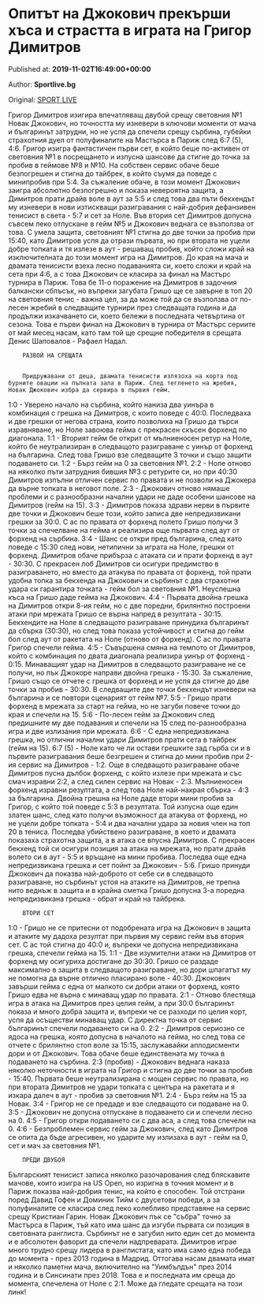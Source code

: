 
# Опитът на Джокович прекърши хъса и страстта в играта на Григор Димитров

Published at: **2019-11-02T16:49:00+00:00**

Author: **Sportlive.bg**

Original: [SPORT LIVE](https://www.sportlive.bg/sport/tenis/opityt-na-dzhokovich-prekyrshi-hysa-i-strastta-v-igrata-na-grigor-dimitrov-1391064.html)

Григор Димитров изигира впечатляващ двубой срещу световния №1 Новак Джокович, но точността му изневери в ключови моменти от мача и българинът затрудни, но не успя да спечели срещу сърбина, губейки страхотния дуел от полуфиналите на Мастърса в Париж след 6:7 (5), 4:6.
Григор изигра фантастичен първи сет, в който беше по-активен от световния №1 в посрещането и изпусна шансове да стигне до точка за пробив в геймове №8 и №10. На собствен сервис обаче беше безпогрешен и стигна до тайбрек, в който съумя да поведе с минипробив при 5:4.
За съжаление обаче, в този момент Джокович заигра абсолютно безпогрешно и показа невероятна защита, а Димитров прати драйв воле в аут за 5:5 и след това два пъти бекхендът му изневери в нови изтискващи разигравания с най-добрия дефанзивен тенисист в света - 5:7 и сет за Ноле.
Във втория сет Димитров допусна съвсем леко отпускане в гейм №5 и Джокович веднага се възползва от това. С умела защита, световният №1 стигна до две точки за пробив при 15:40, като Димитров успя да отрази първата, но при втората не уцели добре топката и тя излезе в аут - решаващ пробив, който сложи край на изключителната до този момент игра на Димитров.
До края на мача и двамата тенисисти взеха лесно подаванията си, което сложи и край на сета при 4:6, а с това Джокович се класира за финал на Мастърс турнира в Париж.
Това бе 11-о поражение на Димитров в задочния балкански сблъсък, но въпреки загубата Гришо ще се завърне в топ 20 на световния тенис - важна цел, за да може той да се възползва от по-лесен жребий в следващите турнири през следващата година и да продължи изкачването си, което бележи в последната четвъртина от сезона.
Това е първи финал на Джокович в турнира от Мастърс сериите от май месец насам, като там той ще срещне победителя в срещата Денис Шаповалов - Рафаел Надал.

        РАЗВОЙ НА СРЕЩАТА
      

        Придружавани от деца, двамата тенисисти излязоха на корта под бурните овации на пълната зала в Париж. След тегленето на жребия, Новак Джокович избра да сервира в първия гейм.
      
1:0 - Уверено начало на сърбина, който наниза два уинъра в комбинация с грешка на Димитров, с които поведе с 40:0. Последваха и две грешки от негова страна, които позволиха на Гришо да търси изравняване, но Ноле завоюва гейма с прекрасен скъсен форхенд по диагонала.
1:1 - Вторият гейм бе открит от мълниеносен ретур на Ноле, който бе неутрализиран в следващото разиграване с уинър от форхенд на българина. След това Гришо взе следващите 3 точки и също защити подаването си.
1:2 - Бърз гейм на 0 за световния №1.
2:2 - Ноле отново на няколко пъти затрудния бившия №3 с ретурите си, но при 40:30 Димитров изпълни отличен сервис по правата и не позволи на Джокера да върне топката в неговот поле.
2:3 - Джокович отново нямаше проблеми и с разнообразни начални удари не даде особени шансове на Димитров (гейм на 15).
3:3 - Димитров показа здрави нерви в първите две точки и Джокович беше този, който записа две непредизвикани грешки за 30:0. С ас по правата от форхенд полето Гришо получи 3 точки за спечелване на гейма и реализира още първата след аут от форхенд на сърбина.
3:4 - Шанс се откри пред българина, след като поведе с 15:30 след нови, нетипични за играта на Ноле, грешки от форхенд. Димитров обаче прибърза с атаката си и прати форхенд в аут - 30:30. С прекрасен лоб Димитров си осигури предимство в разиграването, но вместо да атакува по правата от форхенд, той прати удобна топка за бекхенда на Джокович и сърбинът с два страхотни удара си гарантира точката - гейм бол за световния №1. Неуспешна къса на Гришо даде гейма на Джокович.
4:4 - Първата двойна грешка на Димитров откри 8-ия гейм, но с две поредни, брилянтно построени атаки при мрежата Гришо се върна напред в резултата - 30:15. Бекхендите на Ноле в следващото разиграване принудиха българинът да сбърка (30:30), но след това показа устойчивост и стигна до гейм бол след аут от ракетата на Ноле (отново от форхенд). С ас по правата Григор спечели гейма.
4:5 - Съвършена смяна на темпото от Димитров, който с комбинация по двата диагонала реализира уинър от форхенд - 0:15. Минаващият удар на Димитров в следващото разиграване не се получи, но пък Джокоре направи двойна грешка - 15:30. За съжаление, Гришо също се отчете с грешка от форхенд и не успя да стигне до две точки за пробив - 30:30. В следващите две точки бекхендът изневери на българина и се повтори сценарият от гейм №7.
5:5 - Гришо прати форхенд в мрежата за старт на гейма, но не загуби повече точки до края и спечели на 15.
5:6 - По-лесен гейм за Джокович след предишните му две подавания и спечели на 15 след по-разнообразна игра и две излизания при мрежата.
6:6 - С една непредизвикана грешка, но отлични начални удари Димитров прати сета в тайбрек (гейм на 15).
6:7 (5) - Ноле като че ли остави грешките зад гърба си и в първите разигравания беше безгрешен и стигна до мини пробив при 2-ия сервис на Димитров - 1:2. Още в следващото разиграване обаче Димитров пусна дълбок форхенд, с който излезе при мрежата и със смач изравни 2:2, а след силен сервис на Новак - 2:3. Мълниеносен форхенд изравни резултата, а след това Ноле най-накрая сбърка - 4:3 за българина. Двойна грешна на Ноле даде втори мини пробив за Григор, с който той поведе с 5:3 в резултата. Той изпусна още един златен шанс, след като получи възможност да атакува от форхенд, но не уцели добре топката - 5:4 и два начални удара за новия член на топ 20 в тениса. Последва убийствено разиграване, в което и двамата показаха страхотна защита, а в атака се впусна Димитров. С прекрасен бекхенд той си осигури позиция за атака на мрежата, но прати драйв волето си в аут - 5:5 и връщане на мини пробива. Последва още една непредизвикана грешка и сет пойнт за Джокович - 5:6. Гришо принуди Джокович да показва най-доброто от себе си в следващото разиграване, но сърбинът устоя на атаките на Димитров, не трепна нито веднъж в защита и в крайна сметка Гришо допусна 3-а поредна непредизвикана грешка - обрат и край на тайбрека.

        ВТОРИ СЕТ
      
1:0 - Гришо не се притесни от подобрената игра на Джокович в защита и атаките му дадоха резултат при първия му сервис гейм във втория сет. С ас той стигна до 40:0 и, въпреки че допусна непредизвикана грешка, спечели гейма на 15.
1:1 - Две изумителни атаки на Димитров от форхенд му осигуриха достигане до 30:30. Гришо се раздаде максимално в защита в следващото разиграване, но дори шпагатът му не помогна да върне отлично пласирано воле - 40:30. Джокович завърши гейма с една от малкото си добри атаки от форхенд, която Гришо едва не върна с минаващ удар по правата.
2:1 - Отново блестяща игра в атака на Димитров през целия гейм, а при 30:0 българинът показа и много добра защита и, въпреки че се разходи по целия корт, успя да осъществи минаващ удар. С директна точка от сервис българинът спечели подаването си на 0.
2:2 - Димитров сериозно се ядоса на грешка, която допусна в началото на гейма, но след това се отчете с брилянтно стоп воле за 15:15, заслужавайки аплодисменти дори и от Джокович. Това обаче беше единствената му точка в подаването на сърбина.
2:3 (пробив) - Джокович веднага наказа няколко неточности в играта на Григор и стигна до две точки за пробив - 15:40. Първата беше неутрализирана с мощен сервис по правата, но при втората Димитров не удари топката с центъра на ракетата и я изкара далеч в аут - пробив за световния №1.
2:4 - Бърз гейм на 15 за Новак.
3:4 - Григор не се предаде и взе следващото си подаване на 0.
3:5 - Джокович не допусна отпускане в подаването си и спечели лесно на 0.
4:5 - Григор откри подаването си с два аса, а след това спечели на 0.
4:6 - Безпроблемен сервис гейм за Джокович, след като Димитров се опита да бъде агресивен, но ударите му излизаха в аут - гейм на 0, сет и мач за световния №1.

        ПРЕДИ ДВУБОЯ
      
Българският тенисист записа няколко разочарования след бляскавите мачове, които изигра на US Open, но изригна в точния момент и в Париж показва най-добрия тенис, на който е способен. Той отстрани поред Давид Гофен и Доминик Тийм с двусетови победи, а за полуфиналите се класира след леко колебливо представяне на сервис срещу Кристиан Гарин.
Новак Джокович пък се "събра" точно за Мастърса в Париж, тъй като има шанс да изгуби първата си позиция в световната ранглиста. Сърбинът не е загубил нито един сет до момента и е абсолютен фаворит да спечели надпреварата.
Димитров играе много трудно срещу лидера в ранглистата, като има само една победа до момента - през 2013 година в Мадрид. Оттогава насам двамата имат и няколко паметни мача, включително на "Уимбълдън" през 2014 година и в Синсинати през 2018. Това е и последната им среща до момента, спечелена от Ноле с 2:1.
Може да гледате срещата на този линк!
